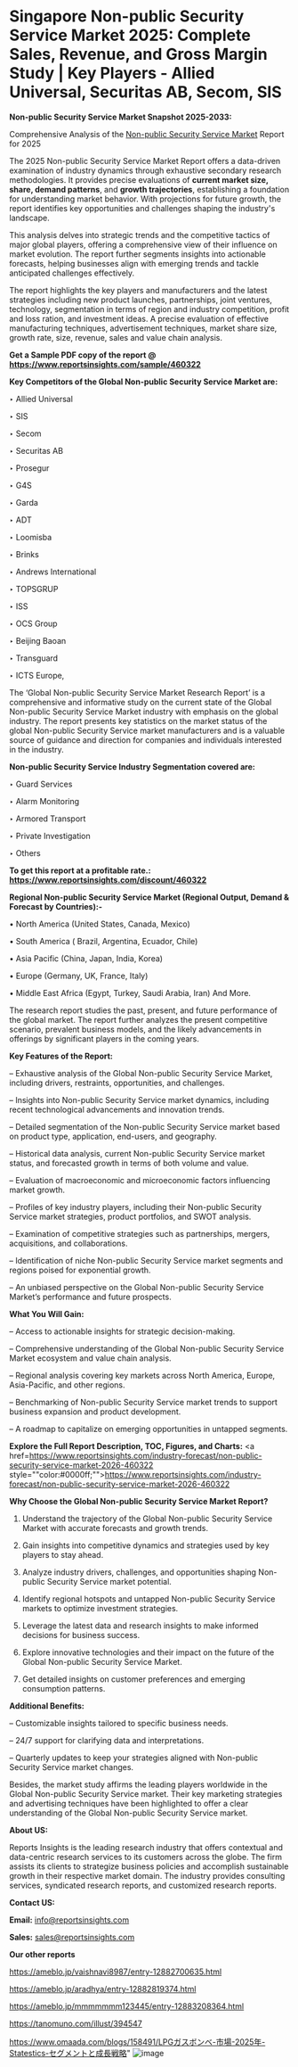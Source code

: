 # Singapore Non-public Security Service Market 2025: Complete Sales, Revenue, and Gross Margin Study | Key Players - Allied Universal, Securitas AB, Secom, SIS

<strong>Non-public Security Service Market Snapshot 2025-2033:</strong>

Comprehensive Analysis of the <a href=https://www.reportsinsights.com/sample/460322>Non-public Security Service Market</a> Report for 2025

The 2025 Non-public Security Service Market Report offers a data-driven examination of industry dynamics through exhaustive secondary research methodologies. It provides precise evaluations of <strong>current market size, share, demand patterns</strong>, and <strong>growth trajectories</strong>, establishing a foundation for understanding market behavior. With projections for future growth, the report identifies key opportunities and challenges shaping the industry's landscape.

This analysis delves into strategic trends and the competitive tactics of major global players, offering a comprehensive view of their influence on market evolution. The report further segments insights into actionable forecasts, helping businesses align with emerging trends and tackle anticipated challenges effectively.

The report highlights the key players and manufacturers and the latest strategies including new product launches, partnerships, joint ventures, technology, segmentation in terms of region and industry competition, profit and loss ration, and investment ideas. A precise evaluation of effective manufacturing techniques, advertisement techniques, market share size, growth rate, size, revenue, sales and value chain analysis.

<strong>Get a Sample PDF copy of the report @ <a href=https://www.reportsinsights.com/sample/460322 style=color:#0000ff;>https://www.reportsinsights.com/sample/460322</a></strong>

<strong>Key Competitors of the Global Non-public Security Service Market are:</strong>

‣ Allied Universal

‣ SIS

‣ Secom

‣ Securitas AB

‣ Prosegur

‣ G4S

‣ Garda

‣ ADT

‣ Loomisba

‣ Brinks

‣ Andrews International

‣ TOPSGRUP

‣ ISS

‣ OCS Group

‣ Beijing Baoan

‣ Transguard

‣ ICTS Europe,

The ‘Global Non-public Security Service Market Research Report’ is a comprehensive and informative study on the current state of the Global Non-public Security Service Market industry with emphasis on the global industry. The report presents key statistics on the market status of the global Non-public Security Service market manufacturers and is a valuable source of guidance and direction for companies and individuals interested in the industry.

<strong>Non-public Security Service Industry Segmentation covered are:</strong>

‣ Guard Services

‣ Alarm Monitoring

‣ Armored Transport

‣ Private Investigation

‣ Others

<strong>To get this report at a profitable rate.: <a href=https://www.reportsinsights.com/discount/460322 style=color:#0000ff;>https://www.reportsinsights.com/discount/460322</a></strong>

<strong>Regional Non-public Security Service Market (Regional Output, Demand &amp; Forecast by Countries):-</strong>

• North America (United States, Canada, Mexico)

• South America ( Brazil, Argentina, Ecuador, Chile)

• Asia Pacific (China, Japan, India, Korea)

• Europe (Germany, UK, France, Italy)

• Middle East Africa (Egypt, Turkey, Saudi Arabia, Iran) And More.

The research report studies the past, present, and future performance of the global market. The report further analyzes the present competitive scenario, prevalent business models, and the likely advancements in offerings by significant players in the coming years.

<strong>Key Features of the Report:</strong>

– Exhaustive analysis of the Global Non-public Security Service Market, including drivers, restraints, opportunities, and challenges.

– Insights into Non-public Security Service market dynamics, including recent technological advancements and innovation trends.

– Detailed segmentation of the Non-public Security Service market based on product type, application, end-users, and geography.

– Historical data analysis, current Non-public Security Service market status, and forecasted growth in terms of both volume and value.

– Evaluation of macroeconomic and microeconomic factors influencing market growth.

– Profiles of key industry players, including their Non-public Security Service market strategies, product portfolios, and SWOT analysis.

– Examination of competitive strategies such as partnerships, mergers, acquisitions, and collaborations.

– Identification of niche Non-public Security Service market segments and regions poised for exponential growth.

– An unbiased perspective on the Global Non-public Security Service Market’s performance and future prospects.

<strong>What You Will Gain:</strong>

– Access to actionable insights for strategic decision-making.

– Comprehensive understanding of the Global Non-public Security Service Market ecosystem and value chain analysis.

– Regional analysis covering key markets across North America, Europe, Asia-Pacific, and other regions.

– Benchmarking of Non-public Security Service market trends to support business expansion and product development.

– A roadmap to capitalize on emerging opportunities in untapped segments.

<strong>Explore the Full Report Description, TOC, Figures, and Charts:</strong>
<a href=https://www.reportsinsights.com/industry-forecast/non-public-security-service-market-2026-460322 style=""color:#0000ff;"">https://www.reportsinsights.com/industry-forecast/non-public-security-service-market-2026-460322</a>

<strong>Why Choose the Global Non-public Security Service Market Report?</strong>

1. Understand the trajectory of the Global Non-public Security Service Market with accurate forecasts and growth trends.

2. Gain insights into competitive dynamics and strategies used by key players to stay ahead.

3. Analyze industry drivers, challenges, and opportunities shaping Non-public Security Service market potential.

4. Identify regional hotspots and untapped Non-public Security Service markets to optimize investment strategies.

5. Leverage the latest data and research insights to make informed decisions for business success.

6. Explore innovative technologies and their impact on the future of the Global Non-public Security Service Market.

7. Get detailed insights on customer preferences and emerging consumption patterns.

<strong>Additional Benefits:</strong>

– Customizable insights tailored to specific business needs.

– 24/7 support for clarifying data and interpretations.

– Quarterly updates to keep your strategies aligned with Non-public Security Service market changes.

Besides, the market study affirms the leading players worldwide in the Global Non-public Security Service market. Their key marketing strategies and advertising techniques have been highlighted to offer a clear understanding of the Global Non-public Security Service market.

<strong><strong>About US</strong>:</strong>

Reports Insights is the leading research industry that offers contextual and data-centric research services to its customers across the globe. The firm assists its clients to strategize business policies and accomplish sustainable growth in their respective market domain. The industry provides consulting services, syndicated research reports, and customized research reports.

<strong>Contact US:</strong>

<p class=><b>Email:</b> <a href=mailto:info@reportsinsights.com>info@reportsinsights.com</a></p>
<p class=><b>Sales:</b> <a href=mailto:sales@reportsinsights.com>sales@reportsinsights.com</a></p>

<strong>Our other reports</strong>

<a href=https://ameblo.jp/vaishnavi8987/entry-12882700635.html>https://ameblo.jp/vaishnavi8987/entry-12882700635.html</a>

<a href=https://ameblo.jp/aradhya/entry-12882819374.html>https://ameblo.jp/aradhya/entry-12882819374.html</a>

<a href=https://ameblo.jp/mmmmmmm123445/entry-12883208364.html>https://ameblo.jp/mmmmmmm123445/entry-12883208364.html</a>

<a href=https://tanomuno.com/illust/394547>https://tanomuno.com/illust/394547</a>

<a href=https://www.omaada.com/blogs/158491/LPGガスボンベ-市場-2025年-Statestics-セグメントと成長戦略>https://www.omaada.com/blogs/158491/LPGガスボンベ-市場-2025年-Statestics-セグメントと成長戦略</a>"
![image](https://github.com/user-attachments/assets/3d9f5ea7-f6ea-4f8c-a826-f4d8e2af0938)
